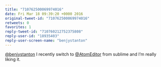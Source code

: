 ```yaml
---
title: "710762500069974016"
date: Fri Mar 18 09:39:20 +0000 2016
original-tweet-id: "710762500069974016"
retweets: 0
favorites: 1
reply-tweet-id: "710760212752375808"
reply-user-id: "18935403"
reply-user-screen-name: "benjystanton"
---
```

<a href="https://twitter.com/benjystanton">@benjystanton</a> I recently switch to <a href="https://twitter.com/AtomEditor">@AtomEditor</a> from sublime and I’m really liking it.
